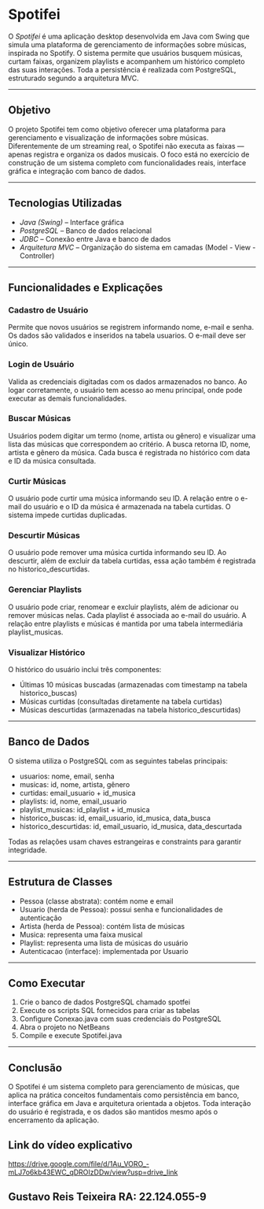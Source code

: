 # Spotifei

O *Spotifei* é uma aplicação desktop desenvolvida em Java com Swing que simula uma plataforma de gerenciamento de informações sobre músicas, inspirada no Spotify. O sistema permite que usuários busquem músicas, curtam faixas, organizem playlists e acompanhem um histórico completo das suas interações. Toda a persistência é realizada com PostgreSQL, estruturado segundo a arquitetura MVC.

---

## Objetivo

O projeto Spotifei tem como objetivo oferecer uma plataforma para gerenciamento e visualização de informações sobre músicas. Diferentemente de um streaming real, o Spotifei não executa as faixas — apenas registra e organiza os dados musicais. O foco está no exercício de construção de um sistema completo com funcionalidades reais, interface gráfica e integração com banco de dados.

---

## Tecnologias Utilizadas

- *Java (Swing)* – Interface gráfica  
- *PostgreSQL* – Banco de dados relacional  
- *JDBC* – Conexão entre Java e banco de dados  
- *Arquitetura MVC* – Organização do sistema em camadas (Model - View - Controller)

---

## Funcionalidades e Explicações

### Cadastro de Usuário
Permite que novos usuários se registrem informando nome, e-mail e senha. Os dados são validados e inseridos na tabela usuarios. O e-mail deve ser único.

### Login de Usuário
Valida as credenciais digitadas com os dados armazenados no banco. Ao logar corretamente, o usuário tem acesso ao menu principal, onde pode executar as demais funcionalidades.

### Buscar Músicas
Usuários podem digitar um termo (nome, artista ou gênero) e visualizar uma lista das músicas que correspondem ao critério. A busca retorna ID, nome, artista e gênero da música. Cada busca é registrada no histórico com data e ID da música consultada.

### Curtir Músicas
O usuário pode curtir uma música informando seu ID. A relação entre o e-mail do usuário e o ID da música é armazenada na tabela curtidas. O sistema impede curtidas duplicadas.

### Descurtir Músicas
O usuário pode remover uma música curtida informando seu ID. Ao descurtir, além de excluir da tabela curtidas, essa ação também é registrada no historico_descurtidas.

### Gerenciar Playlists
O usuário pode criar, renomear e excluir playlists, além de adicionar ou remover músicas nelas. Cada playlist é associada ao e-mail do usuário. A relação entre playlists e músicas é mantida por uma tabela intermediária playlist_musicas.

### Visualizar Histórico
O histórico do usuário inclui três componentes:
- Últimas 10 músicas buscadas (armazenadas com timestamp na tabela historico_buscas)
- Músicas curtidas (consultadas diretamente na tabela curtidas)
- Músicas descurtidas (armazenadas na tabela historico_descurtidas)

---

## Banco de Dados

O sistema utiliza o PostgreSQL com as seguintes tabelas principais:

- usuarios: nome, email, senha  
- musicas: id, nome, artista, gênero  
- curtidas: email_usuario + id_musica  
- playlists: id, nome, email_usuario  
- playlist_musicas: id_playlist + id_musica  
- historico_buscas: id, email_usuario, id_musica, data_busca  
- historico_descurtidas: id, email_usuario, id_musica, data_descurtada  

Todas as relações usam chaves estrangeiras e constraints para garantir integridade.

---

## Estrutura de Classes

- Pessoa (classe abstrata): contém nome e email  
- Usuario (herda de Pessoa): possui senha e funcionalidades de autenticação  
- Artista (herda de Pessoa): contém lista de músicas  
- Musica: representa uma faixa musical  
- Playlist: representa uma lista de músicas do usuário  
- Autenticacao (interface): implementada por Usuario  

---

## Como Executar

1. Crie o banco de dados PostgreSQL chamado spotfei  
2. Execute os scripts SQL fornecidos para criar as tabelas  
3. Configure Conexao.java com suas credenciais do PostgreSQL  
4. Abra o projeto no NetBeans  
5. Compile e execute Spotifei.java  

---

## Conclusão

O Spotifei é um sistema completo para gerenciamento de músicas, que aplica na prática conceitos fundamentais como persistência em banco, interface gráfica em Java e arquitetura orientada a objetos. Toda interação do usuário é registrada, e os dados são mantidos mesmo após o encerramento da aplicação.

## Link do vídeo explicativo

https://drive.google.com/file/d/1Au_VORO_-mLJ7o6kb43EWC_qDROIzDDw/view?usp=drive_link

## Gustavo Reis Teixeira RA: 22.124.055-9
